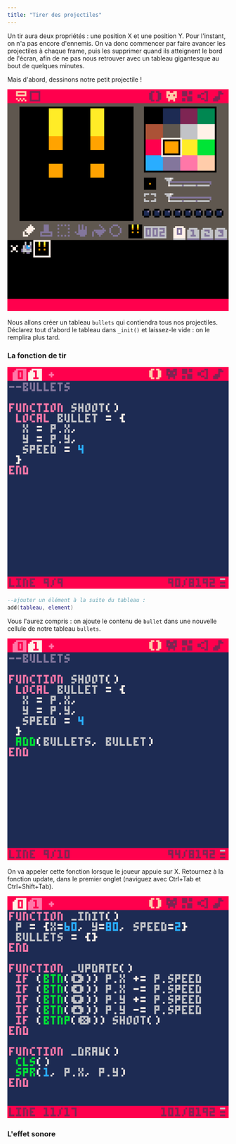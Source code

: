 ```yaml
---
title: "Tirer des projectiles"
---
```


Un tir aura deux propriétés : une position X et une position Y. Pour l'instant, on n'a pas encore d'ennemis. On va donc commencer par faire avancer les projectiles à chaque frame, puis les supprimer quand ils atteignent le bord de l'écran, afin de ne pas nous retrouver avec un tableau gigantesque au bout de quelques minutes.

Mais d'abord, dessinons notre petit projectile !

![Dessin du tir](./dessin-du-tir.png)

Nous allons créer un tableau `bullets` qui contiendra tous nos projectiles. Déclarez tout d'abord le tableau dans `_init()` et laissez-le vide : on le remplira plus tard.

### La fonction de tir

![Fonction shoot](./fonction-shoot.png)

```lua
--ajouter un élément à la suite du tableau :
add(tableau, element)
```

Vous l'aurez compris : on ajoute le contenu de `bullet` dans une nouvelle cellule de notre tableau `bullets`.

![Commande Add](./commande-add.png)

On va appeler cette fonction lorsque le joueur appuie sur X. Retournez à la fonction update, dans le premier onglet (naviguez avec Ctrl+Tab et Ctrl+Shift+Tab).

![Appel de la fonction shoot](./appel-fonction-shoot.png)

### L'effet sonore